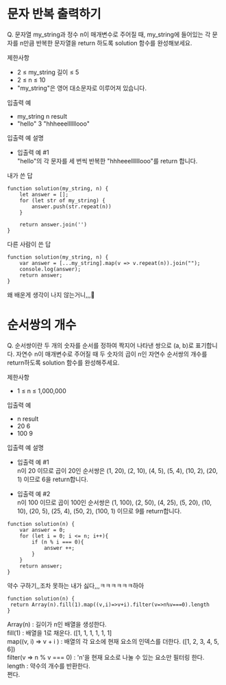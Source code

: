 # 문자 반복 출력하기
Q. 문자열 my_string과 정수 n이 매개변수로 주어질 때, my_string에 들어있는 각 문자를 n만큼 반복한 문자열을 return 하도록 solution 함수를 완성해보세요.

제한사항
- 2 ≤ my_string 길이 ≤ 5
- 2 ≤ n ≤ 10
- "my_string"은 영어 대소문자로 이루어져 있습니다.

입출력 예
- my_string	n	result
- "hello"	3	"hhheeellllllooo"

입출력 예 설명
- 입출력 예 #1 <br>
"hello"의 각 문자를 세 번씩 반복한 "hhheeellllllooo"를 return 합니다.

내가 쓴 답 <br>
```
function solution(my_string, n) {
    let answer = [];
    for (let str of my_string) {
        answer.push(str.repeat(n))
    }

    return answer.join('')
}
```

다른 사람이 쓴 답
```
function solution(my_string, n) {
    var answer = [...my_string].map(v => v.repeat(n)).join("");
    console.log(answer);
    return answer;
}
```
왜 배운게 생각이 나지 않는거니,,,🥹

# 순서쌍의 개수
Q. 순서쌍이란 두 개의 숫자를 순서를 정하여 짝지어 나타낸 쌍으로 (a, b)로 표기합니다. 자연수 n이 매개변수로 주어질 때 두 숫자의 곱이 n인 자연수 순서쌍의 개수를 return하도록 solution 함수를 완성해주세요.

제한사항
- 1 ≤ n ≤ 1,000,000

입출력 예
- n	result
- 20	6
- 100	9

입출력 예 설명
- 입출력 예 #1 <br>
n이 20 이므로 곱이 20인 순서쌍은 (1, 20), (2, 10), (4, 5), (5, 4), (10, 2), (20, 1) 이므로 6을 return합니다.

- 입출력 예 #2 <br>
n이 100 이므로 곱이 100인 순서쌍은 (1, 100), (2, 50), (4, 25), (5, 20), (10, 10), (20, 5), (25, 4), (50, 2), (100, 1) 이므로 9를 return합니다.

```
function solution(n) {
    var answer = 0;
    for (let i = 0; i <= n; i++){
        if (n % i === 0){
            answer ++;
        }
    }
    return answer;
}
```
약수 구하기,,조차 못하는 내가 싫다,,,ㅋㅋㅋㅋㅋㅋ하아
```
function solution(n) {
 return Array(n).fill(1).map((v,i)=>v+i).filter(v=>n%v===0).length
}
```
Array(n) : 길이가 n인 배열을 생성한다. <br>
fill(1) : 배열을 1로 채운다. ([1, 1, 1, 1, 1, 1] <br>
map((v, i) => v + i ) : 배열의 각 요소에 현재 요소의 인덱스를 더한다. ([1, 2, 3, 4, 5, 6]) <br>
filter(v => n % v === 0) : 'n'을 현재 요소로 나눌 수 있는 요소만 필터링 한다. <br>
length :  약수의 개수를 반환한다. <br>
쩐다.
